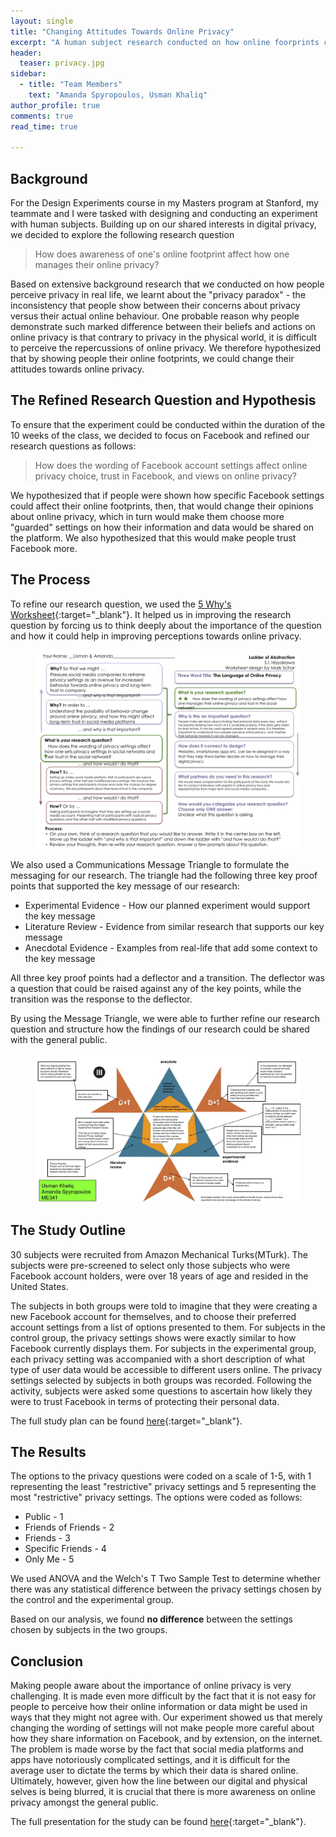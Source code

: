 ```yaml
---
layout: single
title: "Changing Attitudes Towards Online Privacy"
excerpt: "A human subject research conducted on how online foorprints can be used to change people's perception towards digital privacy."
header:
  teaser: privacy.jpg
sidebar:
  - title: "Team Members"
    text: "Amanda Spyropoulos, Usman Khaliq"
author_profile: true 
comments: true
read_time: true

---
```

## Background

For the Design Experiments course in my Masters program at Stanford, my teammate and 
I were tasked with designing and conducting an experiment with human subjects. 
Building up on our shared interests in digital privacy, we decided to explore the following
research question

> How does awareness of one's online footprint affect how one manages their
online privacy?  

Based on extensive background research that we conducted on how people perceive
privacy in real life, we learnt about the "privacy paradox" - the inconsistency
that people show between their concerns about privacy versus their actual online
behaviour. One probable reason why people demonstrate such marked difference 
between their beliefs and actions on online privacy is that contrary to
privacy in the physical world, it is difficult to perceive the repercussions of
online privacy. We therefore hypothesized that by showing people their online
footprints, we could change their attitudes towards online privacy. 

## The Refined Research Question and Hypothesis  

To ensure that the experiment could be conducted within the duration of the
10 weeks of the class, we decided to focus on Facebook and refined our
research questions as follows: 

> How does the wording of Facebook account settings affect online privacy choice, 
trust in Facebook, and views on online privacy? 

We hypothesized that if people were shown how specific Facebook settings could 
affect their online footprints, then, that would change their opinions about 
online privacy, which in turn would make them choose more "guarded" settings 
on how their information and data would be shared on the platform. We also
hypothesized that this would make people trust Facebook more.  

## The Process 

To refine our research question, we used the [5 Why's Worksheet](https://www.mindtools.com/pages/article/newTMC_5W.htm){:target="_blank"}.
It helped us in improving the research question by forcing us to think deeply about the importance of the question and how it 
could help in improving perceptions towards online privacy. 

<figure>
  <img src="/images/5whys.jpeg" alt="this is a placeholder image">
</figure>    

We also used a Communications Message Triangle to formulate the messaging for our research.
The triangle had the following three key proof points that supported the key message of our research:

* Experimental Evidence - How our planned experiment would support the key message
* Literature Review - Evidence from similar research that supports our key message
* Anecdotal Evidence - Examples from real-life that add some context to the key message 

All three key proof points had a deflector and a transition. The deflector was a question that could 
be raised against any of the key points, while the transition was the response to the deflector. 

By using the Message Triangle, we were able to further refine our research question and 
structure how the findings of our research could be shared with the general public. 

<figure>
  <img src="/images/comm_triangle.jpeg" alt="this is a placeholder image">
</figure>    

## The Study Outline 

30 subjects were recruited from Amazon Mechanical Turks(MTurk). The subjects
were pre-screened to select only those subjects who were Facebook account
holders, were over 18 years of age and resided in the United States. 

The subjects in both groups were told to imagine that they were 
creating a new Facebook account for themselves, and to choose their preferred 
account settings from a list of options presented to them. For subjects in the 
control group, the privacy settings shows were exactly similar to how Facebook 
currently displays them. For subjects in the experimental group, each privacy 
setting was accompanied with a short description of what type of user data 
would be accessible to different users online. The privacy settings selected 
by subjects in both groups was recorded. Following the activity, subjects were 
asked some questions to ascertain how likely they were to trust Facebook in 
terms of protecting their personal data.

The full study plan can be found [here](/pdfs/study_plan_privacy.pdf){:target="_blank"}. 

## The Results 

The options to the privacy questions were coded on a scale of 1-5, with 1 representing
the least "restrictive" privacy settings and 5 representing the most "restrictive" privacy
settings. The options were coded as follows:

* Public - 1
* Friends of Friends - 2
* Friends - 3 
* Specific Friends - 4
* Only Me - 5  

We used ANOVA and the Welch's T Two Sample Test to determine whether there 
was any statistical difference between the privacy settings chosen by the 
control and the experimental group. 

Based on our analysis, we found **no difference** between the settings chosen
by subjects in the two groups.  

## Conclusion 

Making people aware about the importance of online privacy is very challenging.
It is made even more difficult by the fact that it is not easy for people to 
perceive how their online information or data might be used in ways that they
might not agree with. Our experiment showed us that merely changing the wording
of settings will not make people more careful about how they share information
on Facebook, and by extension, on the internet. The problem is made worse by the
fact that social media platforms and apps have notoriously complicated settings,
and it is difficult for the average user to dictate the terms by which their data
is shared online. Ultimately, however, given how the line between our
digital and physical selves is being blurred, it is crucial that there is more
awareness on online privacy amongst the general public.    

The full presentation for the study can be found [here](/pdfs/privacy_presentation.pdf){:target="_blank"}. 